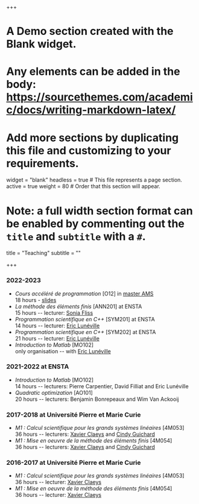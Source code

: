 +++
# A Demo section created with the Blank widget.
# Any elements can be added in the body: https://sourcethemes.com/academic/docs/writing-markdown-latex/
# Add more sections by duplicating this file and customizing to your requirements.

widget = "blank"
headless = true  # This file represents a page section.
active = true
weight = 80  # Order that this section will appear.

# Note: a full width section format can be enabled by commenting out the `title` and `subtitle` with a `#`.
title = "Teaching"
subtitle = ""

+++

### 2022-2023

- *Cours accéléré de programmation* [O12] in [master AMS](https://uma.ensta-paris.fr/modsim/)\
18 hours - [slides](https://pierremarchand20.github.io/slides/2022_07_O12_course)
- *La méthode des éléments finis* [ANN201] at ENSTA\
15 hours -- lecturer: [Sonia Fliss](https://perso.ensta-paris.fr/~fliss/Sonia_Fliss_web_page/Accueil.html)
- *Programmation scientifique en C++* [SYM201] at ENSTA\
14 hours -- lecturer: [Eric Lunéville](https://uma.ensta-paris.fr/~lunevill)
- *Programmation scientifique en C++* [SYM202] at ENSTA\
21 hours -- lecturer: [Eric Lunéville](https://uma.ensta-paris.fr/~lunevill)
- *Introduction to Matlab* [MO102]\
only organisation -- with [Eric Lunéville](https://uma.ensta-paris.fr/~lunevill)

### 2021-2022 at ENSTA

- *Introduction to Matlab* [MO102]\
14 hours -- lecturers: Pierre Carpentier, David Filliat and Eric Lunéville
- *Quadratic optimization* [AO101]\
20 hours -- lecturers: Benjamin Bonrepeaux and Wim Van Ackooij

### 2017-2018 at Université Pierre et Marie Curie

- *M1 : Calcul scientifique pour les grands systèmes linéaires* [4M053]\
36 hours -- lecturers: [Xavier Claeys](https://www.ljll.math.upmc.fr/~claeys/) and [Cindy Guichard](http://cindy-guichard.toile-libre.org)
- *M1 : Mise en oeuvre de la méthode des éléments finis* [4M054]\
36 hours -- lecturers: [Xavier Claeys](https://www.ljll.math.upmc.fr/~claeys/) and [Cindy Guichard](http://cindy-guichard.toile-libre.org)

### 2016-2017 at Université Pierre et Marie Curie

- *M1 : Calcul scientifique pour les grands systèmes linéaires* [4M053]\
36 hours -- lecturer: [Xavier Claeys](https://www.ljll.math.upmc.fr/~claeys/)
- *M1 : Mise en oeuvre de la méthode des éléments finis* [4M054]\
36 hours -- lecturer: [Xavier Claeys](https://www.ljll.math.upmc.fr/~claeys/)
